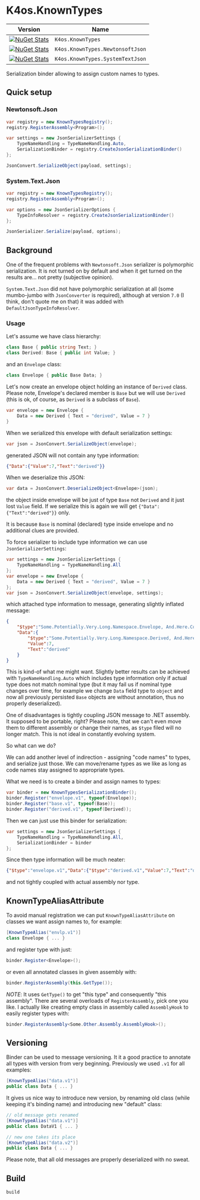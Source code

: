 # K4os.KnownTypes

| Version                                                                                                                                            | Name                             |
|----------------------------------------------------------------------------------------------------------------------------------------------------|----------------------------------|
| [![NuGet Stats](https://img.shields.io/nuget/v/K4os.KnownTypes.svg)](https://www.nuget.org/packages/K4os.KnownTypes)                               | `K4os.KnownTypes`                |
| [![NuGet Stats](https://img.shields.io/nuget/v/K4os.KnownTypes.NewtonsoftJson.svg)](https://www.nuget.org/packages/K4os.KnownTypes.NewtonsoftJson) | `K4os.KnownTypes.NewtonsoftJson` |
| [![NuGet Stats](https://img.shields.io/nuget/v/K4os.KnownTypes.SystemTextJson.svg)](https://www.nuget.org/packages/K4os.KnownTypes.SystemTextJson) | `K4os.KnownTypes.SystemTextJson` |

Serialization binder allowing to assign custom names to types.

## Quick setup

### Newtonsoft.Json

```csharp
var registry = new KnownTypesRegistry();
registry.RegisterAssembly<Program>();

var settings = new JsonSerializerSettings {
    TypeNameHandling = TypeNameHandling.Auto,
    SerializationBinder = registry.CreateJsonSerializationBinder()
};

JsonConvert.SerializeObject(payload, settings);
```

### System.Text.Json

```csharp
var registry = new KnownTypesRegistry();
registry.RegisterAssembly<Program>();

var options = new JsonSerializerOptions {
    TypeInfoResolver = registry.CreateJsonSerializationBinder()
};

JsonSerializer.Serialize(payload, options);
```

## Background

One of the frequent problems with `Newtonsoft.Json` serializer is polymorphic serialization. 
It is not turned on by default and when it get turned on the results are... not pretty (subjective opinion).

`System.Text.Json` did not have polymorphic serialization at all (some mumbo-jumbo with `JsonConverter` is required), 
although at version `7.0` (I think, don't quote me on that) it was added with `DefaultJsonTypeInfoResolver`.

### Usage

Let's assume we have class hierarchy:

```csharp
class Base { public string Text; }
class Derived: Base { public int Value; }
```

and an `Envelope` class:

```csharp
class Envelope { public Base Data; }
```

Let's now create an envelope object holding an instance of `Derived` class. Please note, Envelope's declared member is `Base` but we will use `Derived` (this is ok, of course, as `Derived` is a subclass of `Base`).

```csharp
var envelope = new Envelope {
    Data = new Derived { Text = "derived", Value = 7 }
}
```

When we serialized this envelope with default serialization settings:

```csharp
var json = JsonConvert.SerializeObject(envelope);
```

generated JSON will not contain any type information:

```json
{"Data":{"Value":7,"Text":"derived"}}
```

When we deserialize this JSON:

```csharp
var data = JsonConvert.DeserializeObject<Envelope>(json);
```

the object inside envelope will be just of type `Base` not `Derived` and it just lost `Value` field. If we serialize this is again we will get `{"Data":{"Text":"derived"}}` only.

It is because `Base` is nominal (declared) type inside envelope and no additional clues are provided.

To force serializer to include type information we can use `JsonSerializerSettings`:

```csharp
var settings = new JsonSerializerSettings {
    TypeNameHandling = TypeNameHandling.All
};
var envelope = new Envelope {
    Data = new Derived { Text = "derived", Value = 7 }
};
var json = JsonConvert.SerializeObject(envelope, settings);
```

which attached type information to message, generating slightly inflated message:

```json
{
    "$type":"Some.Potentially.Very.Long.Namespace.Envelope, And.Here.Comes.Assembly.Name",
    "Data":{
        "$type":"Some.Potentially.Very.Long.Namespace.Derived, And.Here.Comes.Assembly.Name",
        "Value":7,
        "Text":"derived"
    }
}
```

This is kind-of what me might want. Slightly better results can be achieved with `TypeNameHandling.Auto` which includes type information only if actual type does not match nominal type (but it may fail us if nominal type changes over time, for example we change `Data` field type to `object` and now all previously persisted `Base` objects are without annotation, thus no properly deserialized).

One of disadvantages is tightly coupling JSON message to .NET assembly. It supposed to be portable, right? Please note, that we can't even move them to different assembly or change their names, as `$type` filed will no longer match. This is not ideal in constantly evolving system.

So what can we do?

We can add another level of indirection - assigning "code names" to types, and serialize just those. We can move/rename types as we like as long as code names stay assigned to appropriate types.

What we need is to create a binder and assign names to types:

```csharp
var binder = new KnownTypesSerializationBinder();
binder.Register("envelope.v1", typeof(Envelope));
binder.Register("base.v1", typeof(Base));
binder.Register("derived.v1", typeof(Derived));
```

Then we can just use this binder for serialization:

```csharp
var settings = new JsonSerializerSettings {
    TypeNameHandling = TypeNameHandling.All,
    SerializationBinder = binder
};
```

Since then type information will be much neater:

```json
{"$type":"envelope.v1","Data":{"$type":"derived.v1","Value":7,"Text":"derived"}}
```

and not tightly coupled with actual assembly nor type.


## KnownTypeAliasAttribute

To avoid manual registration we can put `KnownTypeAliasAttribute` on classes we want assign names to, for example:

```csharp
[KnownTypeAlias("envlp.v1")]
class Envelope { ... }
```

and register type with just:

```csharp
binder.Register<Envelope>();
```

or even all annotated classes in given assembly with:

```csharp
binder.RegisterAssembly(this.GetType());
```

*NOTE*: It uses `GetType()` to get "this type" and consequently "this assembly". There are several overloads of `RegisterAssembly`, pick one you like. I actually like creating empty class in assembly called `AssemblyHook` to easily register types with:

```csharp
binder.RegisterAssembly<Some.Other.Assembly.AssemblyHook>();
```

## Versioning

Binder can be used to message versioning. It it a good practice to annotate all types with version from very beginning. Previously we used `.v1` for all examples:

```csharp
[KnownTypeAlias("data.v1")]
public class Data { ... }
```

It gives us nice way to introduce new version, by renaming old class (while keeping it's binding name) and introducing new "default" class:

```csharp
// old message gets renamed
[KnownTypeAlias("data.v1")]
public class DataV1 { ... }

// new one takes its place
[KnownTypeAlias("data.v2")]
public class Data { ... }
```

Please note, that all old messages are properly deserialized with no sweat.

## Build

```shell
build
```
